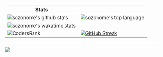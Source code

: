 | Stats | |
|---|---|
| ![sozonome's github stats](https://github-readme-stats.vercel.app/api?username=sozonome&show_icons=true&theme=dracula) | ![sozonome's top language](https://github-readme-stats.vercel.app/api/top-langs/?username=sozonome&theme=dracula&layout=compact) |
| ![sozonome's wakatime stats](https://github-readme-stats.vercel.app/api/wakatime?username=sozonome&layout=compact&theme=dracula&langs_count=6) |  |
| ![CodersRank](https://cr-ss-service.azurewebsites.net/api/ScreenShot?widget=summary&username=sozonome) | [![GitHub Streak](http://github-readme-streak-stats.herokuapp.com?user=sozonome&theme=dracula)](https://git.io/streak-stats) |

---
![](https://komarev.com/ghpvc/?username=sozonome&color=grey)
